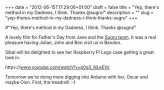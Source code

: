 +++
date = "2012-06-15T17:29:06+01:00"
draft = false
title = "Yep, there's method in my Dadness, I think. Thanks @sugru!"
description = ""
slug = "yep-theres-method-in-my-dadness-i-think-thanks-sugru"
+++

#"Yep, there's method in my Dadness, I think. Thanks @sugru!"

A lovely film for Father's Day from Jane and the <a href="http://sugru.com/">Sugru team</a>. It was a real pleasure having Julian, John and Ben visit us in Bandon. 

Sibal will be delighted to see her Raspberry Pi Lego case getting a great look in.

httpv://www.youtube.com/watch?v=p0g3_NLeEVs

Tomorrow we're doing more digging into Arduino with her, Oscar and maybe Oisn. First, the treadmill :-)
